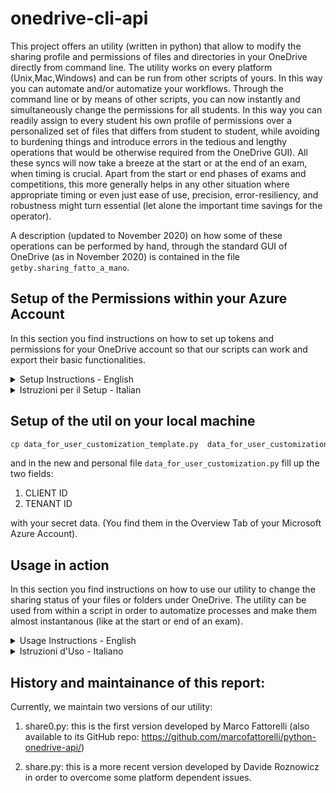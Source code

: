 # onedrive-cli-api

This project offers an utility (written in python) that allow to modify the sharing profile and permissions of files and directories in your OneDrive directly from command line. The utility works on every platform (Unix,Mac,Windows) and can be run from other scripts of yours. In this way you can automate and/or automatize your workflows. Through the command line or by means of other scripts, you can now instantly and simultaneously change the permissions for all students. In this way you can readily assign to every student his own profile of permissions over a personalized set of files that differs from student to student, while avoiding to burdening things and introduce errors in the tedious and lengthy operations that would be otherwise required from the OneDrive GUI). All these syncs will now take a breeze at the start or at the end of an exam, when timing is crucial. Apart from the start or end phases of exams and competitions, this more generally helps in any other situation where appropriate timing or even just ease of use, precision, error-resiliency, and robustness might turn essential (let alone the important time savings for the operator).

A description (updated to November 2020) on how some of these operations can be performed by hand, through the standard GUI of OneDrive (as in November 2020) is contained in the file `getby.sharing_fatto_a_mano`.


## Setup of the Permissions within your Azure Account

In this section you find instructions on how to set up tokens and permissions for your OneDrive account so that our scripts can work and export their basic functionalities.

<details><summary>Setup Instructions - English</summary>

To be translated from the italian version.
</details>

<details><summary>Istruzioni per il Setup - Italian</summary>

I passi da compiere sono gli stessi a prescindere dalla piattaforma (Linux/Mac/Windows).

Per utilizzare propriamente il programma, servono due codici generati dal OneDriveManager di Microsoft Azure:

1. CLIENT ID
2. TENANT ID

Entrambe queste stringhe hanno il sequente formato:

    ????????-????-????-????-????????????

ossia constano di 4 campi separati dal carattere `-`. Ogni campo è una stringa di caratteri ciascuno dei quali è una cifra oppure un carattere inglese minuscolo. Le lunghezze dei campi sono: 8-4-4-4-12.

In [figura](figs/OverviewRegisteredApplication2.png) puoi vedere la schermata di OneDriveManager dove ti compaiono questi due codici (CLIENT ID e TENANT ID).

Per ottenere questi due codici, bisogna configurare un account CLIENT di Microsoft e poi configurare un TENANT. Dopodichè si può registrare una propria applicazione per autorizzarla ad agire sul proprio account OneDrive. Dobbiamo infatti autorizzare l'utility se vogliamo poterla utilizzare per modificare i permessi di accesso ai nostri file su OneDrive.

Il sito Azure con della documentazione ufficiale sarebbe il seguente:

https://docs.microsoft.com/it-it/azure/active-directory/develop/quickstart-register-app

Ma esso si dilunga su alcune cose non di reale pertinenza per l'uso che abbiamo in mente noi: nel caso di docenti e studenti assumiamo che, per collegarsi utilmente tra di loro, siano tutti tenuti o comunque prediligano riferirsi agli account Microsoft ottenuti dall'istituzione di appartenenza. Si noti che quando questa scelta può essere adottata (o sono pochi i destinatari non coperti in questo modo), si ha poi spesso l'ulteriore benefit che gli indirizzi mail stessi (che da Azure vengono utilizzati a stregua di identificativi cui attribuire i permessi) possono essere automaticamente generati. 

In definitiva, la procedura da seguire per la prima fase (registrazione dell'app) può allora essere riassunta nella seguente:

1. Accedere al [portale di Azure](https://portal.azure.com/). Verrà chiesto di [scegliere l'account con cui procedere](figs/AzureLoginChooseAccount.png).

2. Se si appartiene ad un'istituzione che offre OneDrive, e la condivisione dei file è intesa avvenire principalmente entro l'istituzione, conviene selezionare il proprio account Azure che fa capo all'istituzione di riferimento. Ad esempio, [io entro così per conto UniVR](figs/LoginAzureUniVR.png). In ogni caso, la nostra utility e la procedura di seguito descritta possono essere utilizzate anche per ogni altro tuo account Azure.

3. Cercare e selezionare [Azure Active Directory](figs/selezionareAzureActiveDirectory.png).

4. In Gestisci selezionare Registrazioni app > Nuova registrazione.

5. Immettere un nome qualsiasi ([nello screenshot offerto d'esempio](figs/RegisterAnApplication.png) e per il proseguio di questo esempio abbiamo inserito "nomeAcasaccio") per l'applicazione cui si intenda riservare delle autorizzazioni d'accesso. Questo sarà il nome che verrà utilizzato per segnalare gli accessi, e comunque potrai sempre modificarlo in un momento successivo. Inoltre, più registrazioni di app possono condividere lo stesso nome. E' invece l'ID applicazione (CLIENT ID) generato automaticamente a identificare in modo univoco l'app all'interno della piattaforma Azure. Inoltre è fondamentale settare sempre l'URI di reindirizzamento ad una pagina con lo stesso nome scelto per l'app, in modo da permettere all'applicazione di "raccogliere" il token generato e procedere. (Nel sostro caso l'URI sarebbe `https://nomeAcasaccio.com`)

6. Dal menù si selezioni la voce `API permissions` per settare i necessari permessi per l'applicazione. Ai nostri scopi [basta assegnare i seguenti permessi](figs/PermissionsRequested.png) (alcuni forse sono superflui):

    1. [Contacts.ReadWrite](figs/ContactsPermissions.png)
    2. [Files.ReadWrite.All](figs/FilesPermissions.png)
    3. [People.Read](figs/PeoplePermissions.png)
    4. [User.Read](figs/UserPermissions.png)
    5. [User.ReadBasic.All](figs/UserPermissions.png)
    6. [User.ReadWrite](figs/UserPermissions.png)
    7. [email](OpenldPermissions.png)
    8. [openid](figs/openidPermissions.png)

abbiamo inoltre dovuto specificare non solo lo [URL come da questa schermata](figs/SetURL.png) ma anche il [domain come da questa schermata](figs/SelectDomain.png) e (ovviamente in maniera coerente con il nome scelto per l'applicazione, il nesso è illustato appunto [in questa schermata](figs/SetNameAndURIofTheApp.png) ) anche lo URI. E' probabile che anche tu dovrai immettere questi valori nelle schermate più sopra (od analoghe, purtroppo queste interfacce GUI promettono scarsa stabilità). Condividiamo la pena (ma pensate che una volta fatto questo nn dovrete più perdere il vostro tempo, i vostri click, i vostri nervi, e i vostri occhi sulle GUI di OneDrive).
Abbiamo infine dovuto settare a true (lo abbiamo trovato inizializzato a null) il campo ``allowPublicClient` di questa schermata](figs/SetManifest.png), si veda il campo dove è rimasto posizionato il cursore.


#### Other Permissions

Il quadro delle permissions che noi abbiamo trovato bastanti ai nostri scopi è il seguente:

[figura](figs/permissions_set.jpg)

You can of course set other permissions depending on your intended use.


#### Note aggiuntive

Nota: Comunque, alla prima operazione che richiede un dato permesso tra quelli impostati sopra (o comunque dopo oltre 3600 secondi da ultimo utilizzo), Azure chiede conferma di accettazione della richiesta nella fase di reindirizzamento al browser). 

Nota: da Windows (sia da cmd che da IDE, ad esempio da PyCharm), Linux (da terminale shell bash) o da Mac (da terminale shell zsh) il funzionamento è lo stesso, sia per predisporre la configurazione del client e la registrazione dell'app che per lanciare l'utility python.


</details>

## Setup of the util on your local machine

```bash
cp data_for_user_customization_template.py  data_for_user_customization.py
```
and in the new and personal file `data_for_user_customization.py` fill up the two fields:

1. CLIENT ID
2. TENANT ID

with your secret data. (You find them in the Overview Tab of your Microsoft Azure Account).


## Usage in action

In this section you find instructions on how to use our utility to change the sharing status of your files or folders under OneDrive. The utility can be used from within a script in order to automatize processes and make them almost instantanous (like at the start or end of an exam).

<details><summary>Usage Instructions - English</summary>

To be translated from the italian version.
</details>

<details><summary>Istruzioni d'Uso - Italiano</summary>
Dopo aver effettuato il [Setup dei permessi nel tuo account Azure](#setup-of-the-permissions-within-your-azure-account) e la [configurazione della util](#setup-of-the-util-on-your-local-machine), e, scaricati i pacchetti che ti verranno richiesti in quanto necessari al suo funzionamento, l'utility funziona come segue:

<details><summary>1. immissione del comando da shell</summary>


Da shell scrivo:
```bash
python3 share.py file_da_condividere buon_indirizzo_mail_destinatario tipo_condivisione
```

file_da_condividere: nome di file o folder su tuo OneDrive di cui intendi alterare lo stato di condivisione (condividere/decondividere/condividere in altra modalità)

tipo_condivisione: specifica la modalità di condivisione da settare per quel particolare file o folder e per quel particolare destinatario. Le possibili specifiche sono come da seguente tabella:

| arg_val  | tipo di condivisione  |
|---:|:---|
|  r | assegnare permesso di sola lettura    |
|  w | assegnare permesso anche di scrittura |
| -w | togliere permesso di scrittura        |
| -r | togliere anche permesso di  lettura   |

buon_indirizzo_mail_destinatario: deve essere un buon indirizzo mail nel senso che:

1. deve essere un indirizzo mail del destinatario (ovvio);

2. deve essere noto all'account OneDrive del destinatario, ossia associato al destinatario. 

Nel caso di membri (studenti, docenti, impiegati) di un ente/istituzione//azienda cui OneDrive è offerto dall'ente di appartenenza questi indirizzi saranno predeterminati nel formato e quindi automaticamente generabili.

Ad esempio, nel caso di studenti UniVR potrai indifferentemente usare:

    VR??????@studenti.univr.it

oppure

    id??????@studenti.univr.it

</details>

Nota: una volta immesso il comando (invocata la util) si apre una prima [finestra di Azure dove si richiede di immettere il codice comparso a terminale a valle dell'immissione del comando](figs/EnterCode.png). Si torni quindi al terminale (oppure alla console dell'IDE da cui si è lanciato il programma) per recuperare tale codice e, per copia ed incolla, lo si insrisca dove richiesto per l'autenticazione web. Una volta immesso correttamente il codice compare una [finestra di Azure dove si richiede di sceglire l'account per l'applicazione](figs/PickAnAccount.png), infine compare una finestra di conferma che siamo chiamati a chiudere. In realtà l'apparire di questa finestra di conferma non significa che l'operazione sia andata in porto ed è invece opportuno controllare quanto apparso al terminale.
L'operazione di inserimento del codice e di selezione dell'account va fatta solo per la prima chiamata alla util, dopodichè il sistema consentirà automaticamente tutte le operazioni a seguire per un intervallo di tempo di un'ora.

<details><summary>2. generazione del token</summary>

Dopo aver verificato la corrispondenza tra CLIENT_ID, TENANT_ID forniti, l'applicazione riesce a entrare in funzione e viene generato un token. Questo token viene salvato nel file `token.json` e permette di interagire con l'API di OneDrive (e quindi spostare, e inviare/condividere file) per 3600 secondi (ossia 100 minuti).

</details>

<details><summary>3. autorizzazione dall'account OneDrive</summary>

Sarai reindirizzato ad una pagina web dove si chiede di autorizzare l'app ad accedere ad uno specifico account OneDrive.

Dopo la vostra conferma, l'utility python esegue la sua consegna sfruttando l'API per condividere un file specificato con lo studente registrato a OneDrive con la mail specificata, ed attribuendo ad esso il permesso indicato (r=sola lettura, w=lettura e scrittura). Se il processo è andato a buon fine, su quel terminale compare riposta [200] o [201], e poi la conferma che il file è stato inviato correttamente.

</details>

<details><summary>4. comunicazione allo studente (recipient del file)</summary>

Allo studente arriverà una mail in cui, dopo essersi autenticato con le credenziali universitarie, avrà accesso al file condiviso con la modalità read.

</details>


Nota: da Windows (sia da cmd che da IDE, ad esempio da PyCharm), Linux (da terminale shell bash) o da Mac (da terminale shell zsh) il funzionamento è lo stesso, sia per predisporre la configurazione del client e la registrazione dell'app che per lanciare l'utility python.

Nota (solo privata): lo script `myshare.py` esemplifica l'uso. Esso contiene qualche commento in cui si evidenzia dove vadano inseriti i dati che è necessario specificare.


</details>

 
 
## History and maintainance of this report:

Currently, we maintain two versions of our utility:

 1. share0.py:  this is the first version developed by Marco Fattorelli (also available to its GitHub repo: https://github.com/marcofattorelli/python-onedrive-api/)

 2. share.py:  this is a more recent version developed by Davide Roznowicz in order to overcome some platform dependent issues.
